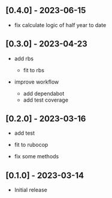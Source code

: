 ## [0.4.0] - 2023-06-15
- fix calculate logic of half year to date

## [0.3.0] - 2023-04-23
- add rbs
  - fit to rbs

- improve workflow
  - add dependabot
  - add test coverage

## [0.2.0] - 2023-03-16
- add test
- fit to rubocop

- fix some methods

## [0.1.0] - 2023-03-14

- Initial release
